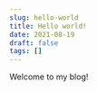```yaml
---
slug: hello-world
title: Hello world!
date: 2021-08-19
draft: false
tags: []
---
```


Welcome to my blog!
